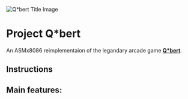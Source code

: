 ![Q*bert Title Image](https://cdn2.steamgriddb.com/logo/6762289909b51fa64ee843d89671ca0e.png "Q*bert")
# Project Q*bert
An ASMx8086 reimplementaion of the legandary arcade game **[Q*bert](http://www.hardcoregaming101.net/qbert/)**.

## Instructions


## Main features:
